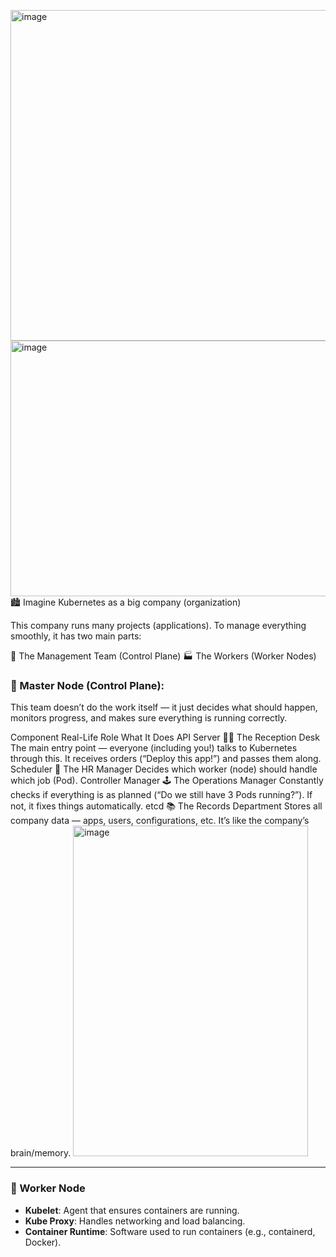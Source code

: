 <img width="567" height="529" alt="image" src="https://github.com/user-attachments/assets/06a662ca-34a6-4288-9744-9085c980ee26" /><img width="977" height="409" alt="image" src="https://github.com/user-attachments/assets/da6bf022-8ebd-44a6-a04c-9a3c4e8549e6" />🏙️ Imagine Kubernetes as a big company (organization)

This company runs many projects (applications).
To manage everything smoothly, it has two main parts:

🧠 The Management Team (Control Plane)
🏭 The Workers (Worker Nodes)

### 🧠 Master Node (Control Plane):

This team doesn’t do the work itself — it just decides what should happen, monitors progress, and makes sure everything is running correctly.


Component	Real-Life Role	What It Does
API Server	🧑‍💼 The Reception Desk	The main entry point — everyone (including you!) talks to Kubernetes through this. It receives orders (“Deploy this app!”) and passes them along.
Scheduler	🧭 The HR Manager	Decides which worker (node) should handle which job (Pod).
Controller Manager	🕹️ The Operations Manager	Constantly checks if everything is as planned (“Do we still have 3 Pods running?”). If not, it fixes things automatically.
etcd	📚 The Records Department	Stores all company data — apps, users, configurations, etc. It’s like the company’s brain/memory.
<img width="376" height="529" alt="image" src="https://github.com/user-attachments/assets/4b7d1cc9-4e5e-43a3-9c26-62e5ac8f7d11" />


---

### 💪 Worker Node
- **Kubelet**: Agent that ensures containers are running.
- **Kube Proxy**: Handles networking and load balancing.
- **Container Runtime**: Software used to run containers (e.g., containerd, Docker).
